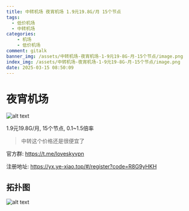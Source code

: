```yaml
---
title: 中转机场 夜宵机场 1.9元19.8G/月 15个节点
tags:
  - 低价机场
  - 中转机场
categories: 
    - 机场
    - 低价机场
comment: gitalk
banner_img: /assets/中转机场-夜宵机场-1-9元19-8G-月-15个节点/image.png
index_img: /assets/中转机场-夜宵机场-1-9元19-8G-月-15个节点/image.png
date: 2025-03-15 08:50:09
---
```


# 夜宵机场

![alt text](/assets/中转机场-夜宵机场-1-9元19-8G-月-15个节点/image.png)

1.9元19.8G/月, 15个节点, 0.1~1.5倍率

> 中转这个价格还是很便宜了

官方群: https://t.me/loveskyvpn

注册地址: https://yx.ye-xiao.top/#/register?code=R8G9yHKH

## 拓扑图

![alt text](/assets/中转机场-夜宵机场-1-9元19-8G-月-15个节点/image-1.png)